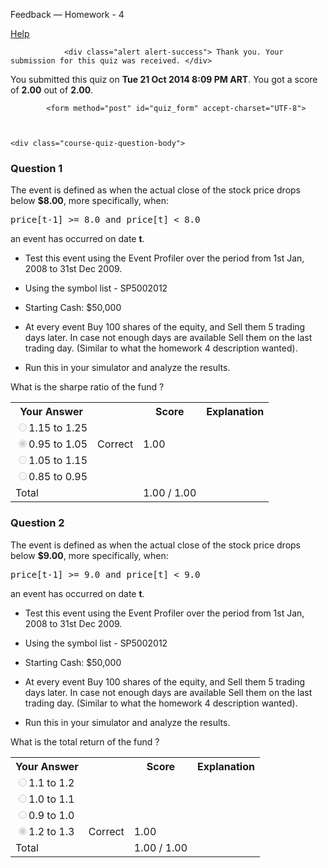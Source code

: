 Feedback — Homework - 4  </span>
  
  <a class="coursera-reporter-link" title="Click here if you're experiencing technical problems or found errors in the course materials." target="_blank" href="https://class.coursera.org/compinvesting1-004/help/quizzes?url=https%3A%2F%2Fclass.coursera.org%2Fcompinvesting1-004%2Fquiz%2Ffeedback%3Fsubmission_id%3D78024">
     Help
  </a>
</h2>


<a data-coursera-admin-helpwidget-link="" rel="help" href="https://class.coursera.org/mooc/help/quiz" title="Quiz documentation" style="display:none;">Learn more</a>




                <div class="alert alert-success"> Thank you. Your submission for this quiz was received. </div>
    


<p class="course-quiz-feedback"> You submitted this quiz on <strong>Tue 21 Oct 2014  8:09 PM ART</strong>. You got a score of <strong>2.00</strong> out of <strong>2.00</strong>. </p>


            <form method="post" id="quiz_form" accept-charset="UTF-8">
    
    
    
    <div class="course-quiz-question-body">
<h3 class="course-quiz-question-number">Question 1</h3>
<div dir="auto" class="course-quiz-question-text">The event is defined as when the actual close of the stock price drops below <b>$8.00</b>, more specifically, when:
<pre>price[t-1] &gt;= 8.0 and price[t] &lt; 8.0 </pre> an event has occurred on date <b>t</b>. <br>

* Test this event using the Event Profiler over the period from 1st Jan, 2008 to 31st Dec 2009. <br>


* Using the symbol list - SP5002012 <br>


* Starting Cash: $50,000 <br>


* At every event Buy 100 shares of the equity, and Sell them 5 trading days later. In case not enough days are available Sell them on the last trading day. (Similar to what the homework 4 description wanted). <br>

* Run this in your simulator and analyze the results. <br>

What is the sharpe ratio of the fund ? <br>
</div>
<div dir="auto" class="course-quiz-options"></div>
<table class="table">
<tbody><tr>
<th>Your Answer</th>
<th></th>
<th>Score</th>
<th>Explanation</th>
</tr>
<tr data-randomizable-option="data-randomizable-option">
<td class="course-quiz-student-answer" dir="auto">
<input dir="auto" class="course-quiz-input" name="answer[69d2f4afd039e13e916cf3b5faef67b1][]" id="gensym_54721770367fa" value="40e04afb261194a2b64efa512dcc994b" disabled="" type="radio">1.15 to 1.25</td>
<td></td>
<td></td>
<td></td>
</tr>
<tr data-randomizable-option="data-randomizable-option">
<td class="course-quiz-student-answer" dir="auto">
<input dir="auto" class="course-quiz-input" name="answer[69d2f4afd039e13e916cf3b5faef67b1][]" id="gensym_547217703720a" value="04ddbd05c1636425d04a3e63357546e1" checked="" disabled="" type="radio">0.95 to 1.05</td>
<td><span class="course-quiz-answer-correct" title="Correct" alt="Correct"><span class="icon-ok" alt="Correct"><span class="accessible-text-for-reader">Correct</span></span></span></td>
<td>1.00</td>
<td></td>
</tr>
<tr data-randomizable-option="data-randomizable-option">
<td class="course-quiz-student-answer" dir="auto">
<input dir="auto" class="course-quiz-input" name="answer[69d2f4afd039e13e916cf3b5faef67b1][]" id="gensym_54721770380a2" value="245143fdd3b2155ccd50e2cd50a8efbe" disabled="" type="radio">1.05 to 1.15</td>
<td></td>
<td></td>
<td></td>
</tr>
<tr data-randomizable-option="data-randomizable-option">
<td class="course-quiz-student-answer" dir="auto">
<input dir="auto" class="course-quiz-input" name="answer[69d2f4afd039e13e916cf3b5faef67b1][]" id="gensym_547217703893f" value="8ce3354e142f7e575d6ce276043902e9" disabled="" type="radio">0.85 to 0.95</td>
<td></td>
<td></td>
<td></td>
</tr>
<tr>
<td>Total</td>
<td></td>
<td>1.00 / 1.00</td>
<td></td>
</tr>
</tbody></table>
</div><div class="course-quiz-question-body">
<h3 class="course-quiz-question-number">Question 2</h3>
<div dir="auto" class="course-quiz-question-text">The event is defined as when the actual close of the stock price drops below <b>$9.00</b>, more specifically, when:
<pre>price[t-1] &gt;= 9.0 and price[t] &lt; 9.0 </pre> an event has occurred on date <b>t</b>. <br>

* Test this event using the Event Profiler over the period from 1st Jan, 2008 to 31st Dec 2009. <br>


* Using the symbol list - SP5002012 <br>
* Starting Cash: $50,000 <br>
* At every event Buy 100 shares of the equity, and Sell them 5 trading days later. In case not enough days are available Sell them on the last trading day. (Similar to what the homework 4 description wanted). <br>

* Run this in your simulator and analyze the results. <br>

What is the total return of the fund ? <br>
</div>
<div dir="auto" class="course-quiz-options"></div>
<table class="table">
<tbody><tr>
<th>Your Answer</th>
<th></th>
<th>Score</th>
<th>Explanation</th>
</tr>
<tr data-randomizable-option="data-randomizable-option">
<td class="course-quiz-student-answer" dir="auto">
<input dir="auto" class="course-quiz-input" name="answer[5d93c2d319145f5e2df6441e9a40864f][]" id="gensym_547217703c800" value="958e5e9a8f7c9754ffa6fd1dd828bba9" disabled="" type="radio">1.1 to 1.2</td>
<td></td>
<td></td>
<td></td>
</tr>
<tr data-randomizable-option="data-randomizable-option">
<td class="course-quiz-student-answer" dir="auto">
<input dir="auto" class="course-quiz-input" name="answer[5d93c2d319145f5e2df6441e9a40864f][]" id="gensym_547217703d144" value="983b1ff604b2903f8a2747b03ce3c950" disabled="" type="radio">1.0 to 1.1</td>
<td></td>
<td></td>
<td></td>
</tr>
<tr data-randomizable-option="data-randomizable-option">
<td class="course-quiz-student-answer" dir="auto">
<input dir="auto" class="course-quiz-input" name="answer[5d93c2d319145f5e2df6441e9a40864f][]" id="gensym_547217703d9b5" value="d27770c8aa5fc3c2146316cf0c3ac14f" disabled="" type="radio">0.9 to 1.0</td>
<td></td>
<td></td>
<td></td>
</tr>
<tr data-randomizable-option="data-randomizable-option">
<td class="course-quiz-student-answer" dir="auto">
<input dir="auto" class="course-quiz-input" name="answer[5d93c2d319145f5e2df6441e9a40864f][]" id="gensym_547217703e1f0" value="04538750aabd10051d956984fb197c31" checked="" disabled="" type="radio">1.2 to 1.3</td>
<td><span class="course-quiz-answer-correct" title="Correct" alt="Correct"><span class="icon-ok" alt="Correct"><span class="accessible-text-for-reader">Correct</span></span></span></td>
<td>1.00</td>
<td></td>
</tr>
<tr>
<td>Total</td>
<td></td>
<td>1.00 / 1.00</td>
